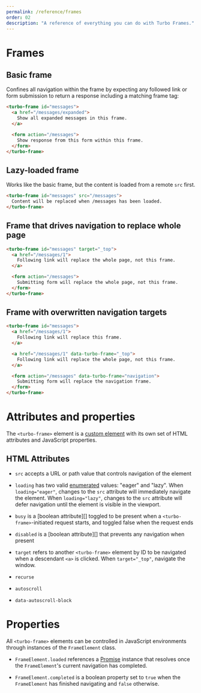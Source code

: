 ```yaml
---
permalink: /reference/frames
order: 02
description: "A reference of everything you can do with Turbo Frames."
---
```


# Frames

## Basic frame

Confines all navigation within the frame by expecting any followed link or form submission to return a response including a matching frame tag:

```html
<turbo-frame id="messages">
  <a href="/messages/expanded">
    Show all expanded messages in this frame.
  </a>

  <form action="/messages">
    Show response from this form within this frame.
  </form>
</turbo-frame>
```

## Lazy-loaded frame

Works like the basic frame, but the content is loaded from a remote `src` first.

```html
<turbo-frame id="messages" src="/messages">
  Content will be replaced when /messages has been loaded.
</turbo-frame>
```

## Frame that drives navigation to replace whole page

```html
<turbo-frame id="messages" target="_top">
  <a href="/messages/1">
    Following link will replace the whole page, not this frame.
  </a>

  <form action="/messages">
    Submitting form will replace the whole page, not this frame.
  </form>
</turbo-frame>
```

## Frame with overwritten navigation targets

```html
<turbo-frame id="messages">
  <a href="/messages/1">
    Following link will replace this frame.
  </a>

  <a href="/messages/1" data-turbo-frame="_top">
    Following link will replace the whole page, not this frame.
  </a>

  <form action="/messages" data-turbo-frame="navigation">
    Submitting form will replace the navigation frame.
  </form>
</turbo-frame>
```

# Attributes and properties

The `<turbo-frame>` element is a [custom element][] with its own set of HTML
attributes and JavaScript properties.

[custom element]: https://developer.mozilla.org/en-US/docs/Web/Web_Components/Using_custom_elements

## HTML Attributes

* `src` accepts a URL or path value that controls navigation
  of the element

* `loading` has two valid [enumerated][] values: "eager" and "lazy". When
  `loading="eager"`, changes to the `src` attribute will immediately navigate
  the element. When `loading="lazy"`, changes to the `src` attribute will defer
  navigation until the element is visible in the viewport.

* `busy` is a [boolean attribute][] toggled to be present when a
  `<turbo-frame>`-initiated request starts, and toggled false when the request
  ends

* `disabled` is a [boolean attribute][] that prevents any navigation when
  present

* `target` refers to another `<turbo-frame>` element by ID to be navigated when
  a descendant `<a>` is clicked. When `target="_top"`, navigate the window.

* `recurse`

* `autoscroll`

* `data-autoscroll-block`

[boolean]: https://www.w3.org/TR/html52/infrastructure.html#sec-boolean-attributes
[enumerated]: https://www.w3.org/TR/html52/infrastructure.html#keywords-and-enumerated-attributes

# Properties

All `<turbo-frame>` elements can be controlled in JavaScript environments
through instances of the `FrameElement` class.

* `FrameElement.loaded` references a [Promise][] instance that resolves once the
  `FrameElement`'s current navigation has completed.

* `FrameElement.completed` is a boolean property set to `true` when the
  `FrameElement` has finished navigating and `false` otherwise.

[Promise]:
https://developer.mozilla.org/en-US/docs/Web/JavaScript/Reference/Global_Objects/Promise

